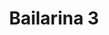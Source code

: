 ---
title: Bailarina 3
date: 
draft: false

# descripcion
description : Dije en plata 925 con detalles en cristales microcubic.

materials: Plata 925

color: 

dimensions: Largo total 3cm

code: 02-13-0916

type: "Dijes"

categories: []

price: $2.740,00

price_eftvo: $2.330,00

# Images
# first image will be shown in the product page
images:
  # - image: "images/path_to_image"
  # La ubicacion de las imagenes es imagenes/Dijes/Dijes.Microcubic/02-13-0916-bailarina-3
  - image: "./images/dijes/microcubic/02-13-0916-bailarina-3.jpg"
---